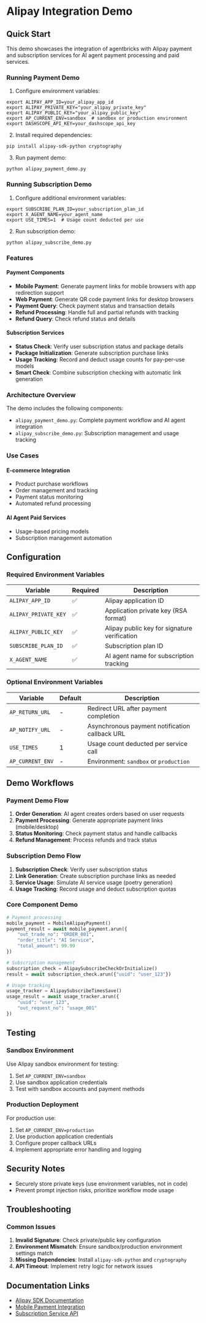 # Alipay Integration Demo

## Quick Start

This demo showcases the integration of agentbricks with Alipay payment and subscription services for AI agent payment processing and paid services.

### Running Payment Demo

1. Configure environment variables:
```shell
export ALIPAY_APP_ID=your_alipay_app_id
export ALIPAY_PRIVATE_KEY="your_alipay_private_key"
export ALIPAY_PUBLIC_KEY="your_alipay_public_key"
export AP_CURRENT_ENV=sandbox  # sandbox or production environment
export DASHSCOPE_API_KEY=your_dashscope_api_key
```

2. Install required dependencies:
```shell
pip install alipay-sdk-python cryptography
```

3. Run payment demo:
```shell
python alipay_payment_demo.py
```

### Running Subscription Demo

1. Configure additional environment variables:
```shell
export SUBSCRIBE_PLAN_ID=your_subscription_plan_id
export X_AGENT_NAME=your_agent_name
export USE_TIMES=1  # Usage count deducted per use
```

2. Run subscription demo:
```shell
python alipay_subscribe_demo.py
```

### Features

#### Payment Components
- **Mobile Payment**: Generate payment links for mobile browsers with app redirection support
- **Web Payment**: Generate QR code payment links for desktop browsers
- **Payment Query**: Check payment status and transaction details
- **Refund Processing**: Handle full and partial refunds with tracking
- **Refund Query**: Check refund status and details

#### Subscription Services
- **Status Check**: Verify user subscription status and package details
- **Package Initialization**: Generate subscription purchase links
- **Usage Tracking**: Record and deduct usage counts for pay-per-use models
- **Smart Check**: Combine subscription checking with automatic link generation

### Architecture Overview

The demo includes the following components:
- `alipay_payment_demo.py`: Complete payment workflow and AI agent integration
- `alipay_subscribe_demo.py`: Subscription management and usage tracking

### Use Cases

#### E-commerce Integration
- Product purchase workflows
- Order management and tracking
- Payment status monitoring
- Automated refund processing

#### AI Agent Paid Services
- Usage-based pricing models
- Subscription management automation

## Configuration

### Required Environment Variables

| Variable | Required | Description |
|----------|----------|-------------|
| `ALIPAY_APP_ID` | ✅ | Alipay application ID |
| `ALIPAY_PRIVATE_KEY` | ✅ | Application private key (RSA format) |
| `ALIPAY_PUBLIC_KEY` | ✅ | Alipay public key for signature verification |
| `SUBSCRIBE_PLAN_ID` | ✅ | Subscription plan ID |
| `X_AGENT_NAME` | ✅ | AI agent name for subscription tracking |

### Optional Environment Variables

| Variable | Default | Description |
|----------|---------|-------------|
| `AP_RETURN_URL` | - | Redirect URL after payment completion |
| `AP_NOTIFY_URL` | - | Asynchronous payment notification callback URL |
| `USE_TIMES` | 1 | Usage count deducted per service call |
| `AP_CURRENT_ENV` | - | Environment: `sandbox` or `production` |

## Demo Workflows

### Payment Demo Flow

1. **Order Generation**: AI agent creates orders based on user requests
2. **Payment Processing**: Generate appropriate payment links (mobile/desktop)
3. **Status Monitoring**: Check payment status and handle callbacks
4. **Refund Management**: Process refunds and track status

### Subscription Demo Flow

1. **Subscription Check**: Verify user subscription status
2. **Link Generation**: Create subscription purchase links as needed
3. **Service Usage**: Simulate AI service usage (poetry generation)
4. **Usage Tracking**: Record usage and deduct subscription quotas

### Core Component Demo

```python
# Payment processing
mobile_payment = MobileAlipayPayment()
payment_result = await mobile_payment.arun({
    "out_trade_no": "ORDER_001",
    "order_title": "AI Service",
    "total_amount": 99.99
})

# Subscription management
subscription_check = AlipaySubscribeCheckOrInitialize()
result = await subscription_check.arun({"uuid": "user_123"})

# Usage tracking
usage_tracker = AlipaySubscribeTimesSave()
usage_result = await usage_tracker.arun({
    "uuid": "user_123",
    "out_request_no": "usage_001"
})
```

## Testing

### Sandbox Environment

Use Alipay sandbox environment for testing:
1. Set `AP_CURRENT_ENV=sandbox`
2. Use sandbox application credentials
3. Test with sandbox accounts and payment methods

### Production Deployment

For production use:
1. Set `AP_CURRENT_ENV=production`
2. Use production application credentials
3. Configure proper callback URLs
4. Implement appropriate error handling and logging

## Security Notes

- Securely store private keys (use environment variables, not in code)
- Prevent prompt injection risks, prioritize workflow mode usage

## Troubleshooting

### Common Issues

1. **Invalid Signature**: Check private/public key configuration
2. **Environment Mismatch**: Ensure sandbox/production environment settings match
3. **Missing Dependencies**: Install `alipay-sdk-python` and `cryptography`
4. **API Timeout**: Implement retry logic for network issues

## Documentation Links

- [Alipay SDK Documentation](https://github.com/alipay/alipay-sdk-python)
- [Mobile Payment Integration](https://opendocs.alipay.com/open/203/105285)
- [Subscription Service API](https://opendocs.alipay.com/solution/0i40x9?pathHash=29e2835d)